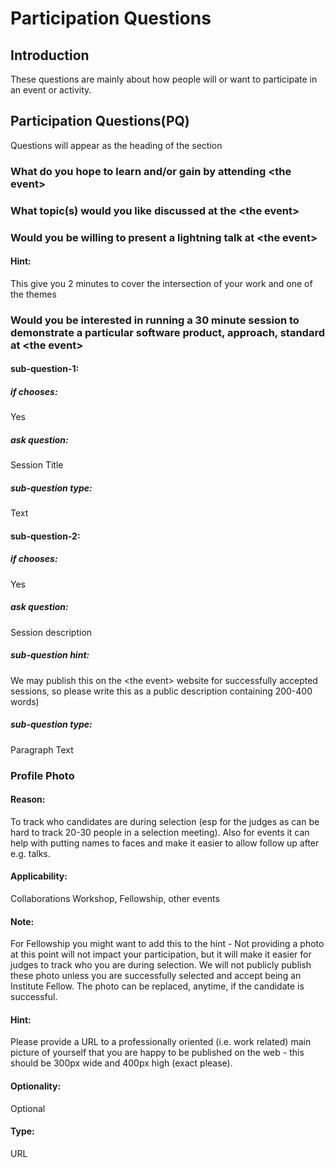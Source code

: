 # Participation Questions

## Introduction
These questions are mainly about how people will or want to participate in an event or activity.

## Participation Questions(PQ)
Questions will appear as the heading of the section


### What do you hope to learn and/or gain by attending \<the event\>

### What topic(s) would you like discussed at the \<the event\>

### Would you be willing to present a lightning talk at \<the event\>

#### Hint:
This give you 2 minutes to cover the intersection of your work and one of the themes

### Would you be interested in running a 30 minute session to demonstrate a particular software product, approach, standard at \<the event\>

#### sub-question-1:

##### if chooses:
Yes

##### ask question:
Session Title

##### sub-question type:
Text

#### sub-question-2:

##### if chooses:
Yes

##### ask question:
Session description

##### sub-question hint:
We may publish this on the \<the event\> website for successfully accepted sessions, so please write this as a public description containing 200-400 words)

##### sub-question type:
Paragraph Text

### Profile Photo

#### Reason:
To track who candidates are during selection (esp for the judges as can be hard to track 20-30 people in a selection meeting). Also for events it can help with putting names to faces and make it easier to allow follow up after e.g. talks.

#### Applicability:
Collaborations Workshop, Fellowship, other events

#### Note:
For Fellowship you might want to add this to the hint -  Not providing a photo at this point will not impact your participation, but it will make it easier for judges to track who you are during selection. We will not publicly publish these photo unless you are successfully selected and accept being an Institute Fellow. The photo can be replaced, anytime, if the candidate is successful.

#### Hint:
Please provide a URL to a professionally oriented (i.e. work related) main picture of yourself that you are happy to be published on the web - this should be 300px wide and 400px high (exact please).

#### Optionality:
Optional

#### Type:
URL
